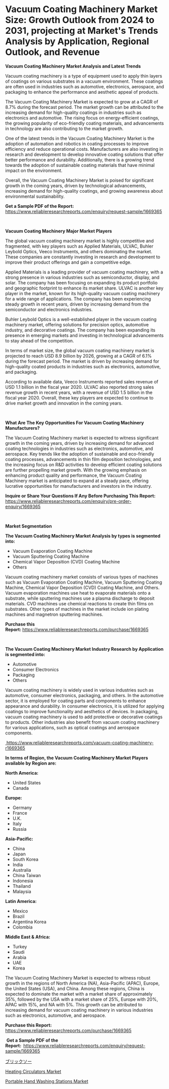 <p><h1>Vacuum Coating Machinery Market Size: Growth Outlook from 2024 to 2031, projecting at Market's Trends Analysis by Application, Regional Outlook, and Revenue</h1></p><p><strong>Vacuum Coating Machinery Market Analysis and Latest Trends</strong></p>
<p><p>Vacuum coating machinery is a type of equipment used to apply thin layers of coatings on various substrates in a vacuum environment. These coatings are often used in industries such as automotive, electronics, aerospace, and packaging to enhance the performance and aesthetic appeal of products.</p><p>The Vacuum Coating Machinery Market is expected to grow at a CAGR of 8.7% during the forecast period. The market growth can be attributed to the increasing demand for high-quality coatings in industries such as electronics and automotive. The rising focus on energy-efficient coatings, the growing popularity of eco-friendly coating materials, and advancements in technology are also contributing to the market growth.</p><p>One of the latest trends in the Vacuum Coating Machinery Market is the adoption of automation and robotics in coating processes to improve efficiency and reduce operational costs. Manufacturers are also investing in research and development to develop innovative coating solutions that offer better performance and durability. Additionally, there is a growing trend towards the adoption of sustainable coating materials that have minimal impact on the environment.</p><p>Overall, the Vacuum Coating Machinery Market is poised for significant growth in the coming years, driven by technological advancements, increasing demand for high-quality coatings, and growing awareness about environmental sustainability.</p></p>
<p><strong>Get a Sample PDF of the Report:&nbsp;</strong> <a href="https://www.reliableresearchreports.com/enquiry/request-sample/1669365">https://www.reliableresearchreports.com/enquiry/request-sample/1669365</a></p>
<p>&nbsp;</p>
<p><strong>Vacuum Coating Machinery Major Market Players</strong></p>
<p><p>The global vacuum coating machinery market is highly competitive and fragmented, with key players such as Applied Materials, ULVAC, Buhler Leybold Optics, Veeco Instruments, and others dominating the market. These companies are constantly investing in research and development to improve their product offerings and gain a competitive edge. </p><p>Applied Materials is a leading provider of vacuum coating machinery, with a strong presence in various industries such as semiconductor, display, and solar. The company has been focusing on expanding its product portfolio and geographic footprint to enhance its market share. ULVAC is another key player in the market, known for its high-quality vacuum coating machinery for a wide range of applications. The company has been experiencing steady growth in recent years, driven by increasing demand from the semiconductor and electronics industries.</p><p>Buhler Leybold Optics is a well-established player in the vacuum coating machinery market, offering solutions for precision optics, automotive industry, and decorative coatings. The company has been expanding its presence in emerging markets and investing in technological advancements to stay ahead of the competition. </p><p>In terms of market size, the global vacuum coating machinery market is projected to reach USD 8.9 billion by 2026, growing at a CAGR of 6.1% during the forecast period. The market is driven by increasing demand for high-quality coated products in industries such as electronics, automotive, and packaging.</p><p>According to available data, Veeco Instruments reported sales revenue of USD 1.1 billion in the fiscal year 2020. ULVAC also reported strong sales revenue growth in recent years, with a revenue of USD 1.5 billion in the fiscal year 2020. Overall, these key players are expected to continue to drive market growth and innovation in the coming years.</p></p>
<p>&nbsp;</p>
<p><strong>What Are The Key Opportunities For Vacuum Coating Machinery Manufacturers?</strong></p>
<p><p>The Vacuum Coating Machinery market is expected to witness significant growth in the coming years, driven by increasing demand for advanced coating technologies in industries such as electronics, automotive, and aerospace. Key trends like the adoption of sustainable and eco-friendly coating processes, advancements in thin film deposition technologies, and the increasing focus on R&D activities to develop efficient coating solutions are further propelling market growth. With the growing emphasis on enhancing product quality and performance, the Vacuum Coating Machinery market is anticipated to expand at a steady pace, offering lucrative opportunities for manufacturers and investors in the industry.</p></p>
<p><strong>Inquire or Share Your Questions If Any Before Purchasing This Report:</strong> <a href="https://www.reliableresearchreports.com/enquiry/pre-order-enquiry/1669365">https://www.reliableresearchreports.com/enquiry/pre-order-enquiry/1669365</a></p>
<p>&nbsp;</p>
<p><strong>Market Segmentation</strong></p>
<p><strong>The Vacuum Coating Machinery Market Analysis by types is segmented into:</strong></p>
<p><ul><li>Vacuum Evaporation Coating Machine</li><li>Vacuum Sputtering Coating Machine</li><li>Chemical Vapor Deposition (CVD) Coating Machine</li><li>Others</li></ul></p>
<p><p>Vacuum coating machinery market consists of various types of machines such as Vacuum Evaporation Coating Machine, Vacuum Sputtering Coating Machine, Chemical Vapor Deposition (CVD) Coating Machine, and Others. Vacuum evaporation machines use heat to evaporate materials onto a substrate, while sputtering machines use a plasma discharge to deposit materials. CVD machines use chemical reactions to create thin films on substrates. Other types of machines in the market include ion plating machines and magnetron sputtering machines.</p></p>
<p><strong>Purchase this Report:&nbsp;</strong><a href="https://www.reliableresearchreports.com/purchase/1669365">https://www.reliableresearchreports.com/purchase/1669365</a></p>
<p>&nbsp;</p>
<p><strong>The Vacuum Coating Machinery Market Industry Research by Application is segmented into:</strong></p>
<p><ul><li>Automotive</li><li>Consumer Electronics</li><li>Packaging</li><li>Others</li></ul></p>
<p><p>Vacuum coating machinery is widely used in various industries such as automotive, consumer electronics, packaging, and others. In the automotive sector, it is employed for coating parts and components to enhance appearance and durability. In consumer electronics, it is utilized for applying coatings to improve functionality and aesthetics of devices. In packaging, vacuum coating machinery is used to add protective or decorative coatings to products. Other industries also benefit from vacuum coating machinery for various applications, such as optical coatings and aerospace components.</p></p>
<p><a href="https://www.reliableresearchreports.com/vacuum-coating-machinery-r1669365">&nbsp;https://www.reliableresearchreports.com/vacuum-coating-machinery-r1669365</a></p>
<p><strong>In terms of Region, the Vacuum Coating Machinery Market Players available by Region are:</strong></p>
<p>
    <p> <strong> North America: </strong>
        <ul>
            <li>United States</li>
            <li>Canada</li>
        </ul>
        </p> 
    <p> <strong> Europe: </strong>
        <ul>
            <li>Germany</li>
            <li>France</li>
            <li>U.K.</li>
            <li>Italy</li>
            <li>Russia</li>
        </ul>
        </p> 
    <p> <strong> Asia-Pacific: </strong>
        <ul>
            <li>China</li>
            <li>Japan</li>
            <li>South Korea</li>
            <li>India</li>
            <li>Australia</li>
            <li>China Taiwan</li>
            <li>Indonesia</li>
            <li>Thailand</li>
            <li>Malaysia</li>
        </ul>
        </p> 
    <p> <strong> Latin America: </strong>
        <ul>
            <li>Mexico</li>
            <li>Brazil</li>
            <li>Argentina Korea</li>
            <li>Colombia</li>
        </ul>
        </p> 
    <p> <strong> Middle East & Africa: </strong>
        <ul>
            <li>Turkey</li>
            <li>Saudi</li>
            <li>Arabia</li>
            <li>UAE</li>
            <li>Korea</li>
        </ul>
    </p>
    </p>
<p><p>The Vacuum Coating Machinery Market is expected to witness robust growth in the regions of North America (NA), Asia-Pacific (APAC), Europe, the United States (USA), and China. Among these regions, China is expected to dominate the market with a market share of approximately 35%, followed by the USA with a market share of 25%, Europe with 20%, APAC with 15%, and NA with 5%. This growth can be attributed to increasing demand for vacuum coating machinery in various industries such as electronics, automotive, and aerospace.</p></p>
<p><strong>Purchase this Report: </strong><a href="https://www.reliableresearchreports.com/purchase/1669365">https://www.reliableresearchreports.com/purchase/1669365</a></p>
<p>&nbsp;<strong>Get a Sample PDF of the Report:&nbsp;&nbsp;</strong><a href="https://www.reliableresearchreports.com/enquiry/request-sample/1669365">https://www.reliableresearchreports.com/enquiry/request-sample/1669365</a></p>
<p><strong></strong></p>
<p><p><a href="https://github.com/charm854/Market-Research-Report-List-1/blob/main/723401646117.md">ブリックソー</a></p><p><a href="https://www.linkedin.com/pulse/heating-circulators-market-trends-analysis-forecasted-period-1gpsc?trackingId=G2h0P37UAp4lxKPbkOwrVw%3D%3D">Heating Circulators Market</a></p><p><a href="https://www.linkedin.com/pulse/portable-hand-washing-stations-market-share-evolution-growth-tyyhc?trackingId=BEvukpjwli2R8WqeHP8iKA%3D%3D">Portable Hand Washing Stations Market</a></p></p>
